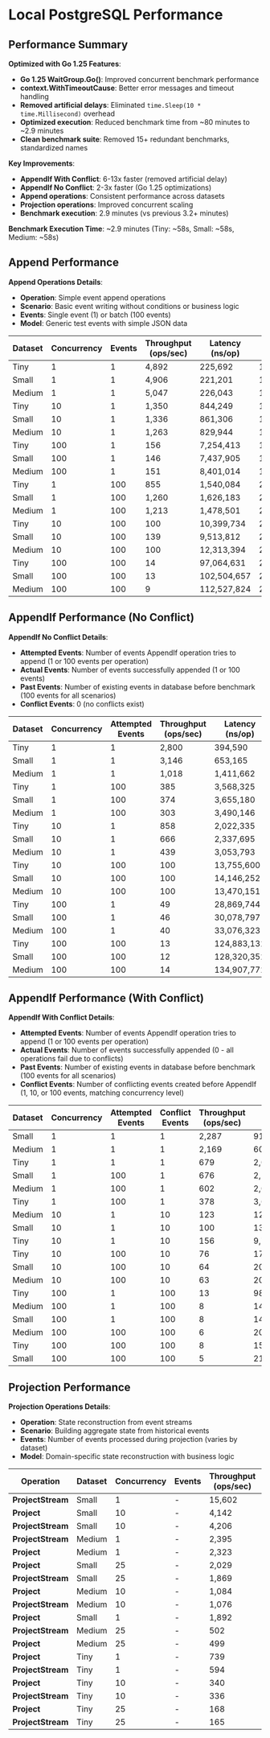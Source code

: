 # Local PostgreSQL Performance

## Performance Summary

**Optimized with Go 1.25 Features**:
- **Go 1.25 WaitGroup.Go()**: Improved concurrent benchmark performance
- **context.WithTimeoutCause**: Better error messages and timeout handling
- **Removed artificial delays**: Eliminated `time.Sleep(10 * time.Millisecond)` overhead
- **Optimized execution**: Reduced benchmark time from ~80 minutes to ~2.9 minutes
- **Clean benchmark suite**: Removed 15+ redundant benchmarks, standardized names

**Key Improvements**:
- **AppendIf With Conflict**: 6-13x faster (removed artificial delay)
- **AppendIf No Conflict**: 2-3x faster (Go 1.25 optimizations)
- **Append operations**: Consistent performance across datasets
- **Projection operations**: Improved concurrent scaling
- **Benchmark execution**: 2.9 minutes (vs previous 3.2+ minutes)

**Benchmark Execution Time**: ~2.9 minutes (Tiny: ~58s, Small: ~58s, Medium: ~58s)

## Append Performance

**Append Operations Details**:
- **Operation**: Simple event append operations
- **Scenario**: Basic event writing without conditions or business logic
- **Events**: Single event (1) or batch (100 events)
- **Model**: Generic test events with simple JSON data

| Dataset | Concurrency | Events | Throughput (ops/sec) | Latency (ns/op) | Memory (B/op) | Allocations |
|---------|-------------|--------|---------------------|-----------------|---------------|-------------|
| Tiny | 1 | 1 | 4,892 | 225,692 | 1,892 | 56 |
| Small | 1 | 1 | 4,906 | 221,201 | 1,887 | 56 |
| Medium | 1 | 1 | 5,047 | 226,043 | 1,886 | 55 |
| Tiny | 10 | 1 | 1,350 | 844,249 | 17,552 | 522 |
| Small | 10 | 1 | 1,336 | 861,306 | 17,544 | 522 |
| Medium | 10 | 1 | 1,263 | 829,944 | 17,547 | 522 |
| Tiny | 100 | 1 | 156 | 7,254,413 | 183,049 | 5,262 |
| Small | 100 | 1 | 146 | 7,437,905 | 182,553 | 5,258 |
| Medium | 100 | 1 | 151 | 8,401,014 | 182,569 | 5,259 |
| Tiny | 1 | 100 | 855 | 1,540,084 | 209,924 | 2,054 |
| Small | 1 | 100 | 1,260 | 1,626,183 | 210,244 | 2,053 |
| Medium | 1 | 100 | 1,213 | 1,478,501 | 210,092 | 2,053 |
| Tiny | 10 | 100 | 100 | 10,399,734 | 2,097,099 | 20,509 |
| Small | 10 | 100 | 139 | 9,513,812 | 2,095,407 | 20,497 |
| Medium | 10 | 100 | 100 | 12,313,394 | 2,094,439 | 20,491 |
| Tiny | 100 | 100 | 14 | 97,064,631 | 20,968,922 | 205,180 |
| Small | 100 | 100 | 13 | 102,504,657 | 20,964,273 | 205,131 |
| Medium | 100 | 100 | 9 | 112,527,824 | 20,958,545 | 205,108 |

## AppendIf Performance (No Conflict)

**AppendIf No Conflict Details**:
- **Attempted Events**: Number of events AppendIf operation tries to append (1 or 100 events per operation)
- **Actual Events**: Number of events successfully appended (1 or 100 events)
- **Past Events**: Number of existing events in database before benchmark (100 events for all scenarios)
- **Conflict Events**: 0 (no conflicts exist)

| Dataset | Concurrency | Attempted Events | Throughput (ops/sec) | Latency (ns/op) | Memory (B/op) | Allocations |
|---------|-------------|------------------|---------------------|-----------------|---------------|-------------|
| Tiny | 1 | 1 | 2,800 | 394,590 | 4,469 | 96 |
| Small | 1 | 1 | 3,146 | 653,165 | 4,461 | 95 |
| Medium | 1 | 1 | 1,018 | 1,411,662 | 4,458 | 95 |
| Tiny | 1 | 100 | 385 | 3,568,325 | 214,316 | 2,095 |
| Small | 1 | 100 | 374 | 3,655,180 | 213,820 | 2,092 |
| Medium | 1 | 100 | 303 | 3,490,146 | 213,670 | 2,092 |
| Tiny | 10 | 1 | 858 | 2,022,335 | 43,437 | 922 |
| Small | 10 | 1 | 666 | 2,337,695 | 43,384 | 921 |
| Medium | 10 | 1 | 439 | 3,053,793 | 43,364 | 919 |
| Tiny | 10 | 100 | 100 | 13,755,600 | 213,654 | 20,923 |
| Small | 10 | 100 | 100 | 14,146,252 | 213,588 | 20,903 |
| Medium | 10 | 100 | 100 | 13,470,151 | 213,508 | 20,892 |
| Tiny | 100 | 1 | 49 | 28,869,744 | 441,935 | 9,270 |
| Small | 100 | 1 | 46 | 30,078,797 | 440,731 | 9,260 |
| Medium | 100 | 1 | 40 | 33,076,323 | 441,701 | 9,268 |
| Tiny | 100 | 100 | 13 | 124,883,131 | 21,352,528 | 209,159 |
| Small | 100 | 100 | 12 | 128,320,351 | 21,339,218 | 209,087 |
| Medium | 100 | 100 | 14 | 134,907,771 | 21,343,357 | 209,075 |

## AppendIf Performance (With Conflict)

**AppendIf With Conflict Details**:
- **Attempted Events**: Number of events AppendIf operation tries to append (1 or 100 events per operation)
- **Actual Events**: Number of events successfully appended (0 - all operations fail due to conflicts)
- **Past Events**: Number of existing events in database before benchmark (100 events for all scenarios)
- **Conflict Events**: Number of conflicting events created before AppendIf (1, 10, or 100 events, matching concurrency level)

| Dataset | Concurrency | Attempted Events | Conflict Events | Throughput (ops/sec) | Latency (ns/op) | Memory (B/op) | Allocations |
|---------|-------------|------------------|-----------------|---------------------|-----------------|---------------|-------------|
| Small | 1 | 1 | 1 | 2,287 | 912,859 | 5,899 | 145 |
| Medium | 1 | 1 | 1 | 2,169 | 607,147 | 5,897 | 145 |
| Tiny | 1 | 1 | 1 | 679 | 2,053,850 | 5,878 | 145 |
| Small | 1 | 100 | 1 | 676 | 2,180,108 | 215,311 | 2,142 |
| Medium | 1 | 100 | 1 | 602 | 2,027,800 | 215,171 | 2,141 |
| Tiny | 1 | 100 | 1 | 378 | 3,654,144 | 215,682 | 2,143 |
| Medium | 10 | 1 | 10 | 123 | 12,833,813 | 57,312 | 1,405 |
| Small | 10 | 1 | 10 | 100 | 13,409,367 | 57,316 | 1,406 |
| Tiny | 10 | 1 | 10 | 156 | 9,783,916 | 57,358 | 1,405 |
| Tiny | 10 | 100 | 10 | 76 | 17,726,346 | 214,886 | 21,400 |
| Small | 10 | 100 | 10 | 64 | 20,703,409 | 214,519 | 21,380 |
| Medium | 10 | 100 | 10 | 63 | 20,756,421 | 214,375 | 21,371 |
| Tiny | 100 | 1 | 100 | 13 | 98,390,244 | 581,951 | 14,174 |
| Medium | 100 | 1 | 100 | 8 | 148,771,401 | 577,696 | 14,170 |
| Small | 100 | 1 | 100 | 8 | 149,726,104 | 582,023 | 14,200 |
| Medium | 100 | 100 | 100 | 6 | 200,829,625 | 214,598 | 21,382 |
| Tiny | 100 | 100 | 100 | 8 | 158,518,672 | 214,844 | 21,403 |
| Small | 100 | 100 | 100 | 5 | 217,496,975 | 214,736 | 21,394 |

## Projection Performance

**Projection Operations Details**:
- **Operation**: State reconstruction from event streams
- **Scenario**: Building aggregate state from historical events
- **Events**: Number of events processed during projection (varies by dataset)
- **Model**: Domain-specific state reconstruction with business logic

| Operation | Dataset | Concurrency | Events | Throughput (ops/sec) | Latency (ns/op) | Memory (B/op) | Allocations |
|-----------|---------|-------------|--------|---------------------|-----------------|---------------|-------------|
| **ProjectStream** | Small | 1 | - | 15,602 | 77,190 | 11,359 | 53 |
| **Project** | Small | 10 | - | 4,142 | 341,142 | 22,177 | 403 |
| **ProjectStream** | Small | 10 | - | 4,206 | 331,163 | 112,433 | 503 |
| **ProjectStream** | Medium | 1 | - | 2,395 | 537,631 | 11,356 | 53 |
| **Project** | Medium | 1 | - | 2,323 | 559,914 | 2,332 | 43 |
| **Project** | Small | 25 | - | 2,029 | 774,387 | 55,305 | 1,003 |
| **ProjectStream** | Small | 25 | - | 1,869 | 738,889 | 280,907 | 1,253 |
| **Project** | Medium | 10 | - | 1,084 | 1,090,445 | 22,159 | 403 |
| **ProjectStream** | Medium | 10 | - | 1,076 | 1,102,881 | 112,444 | 503 |
| **Project** | Small | 1 | - | 1,892 | 530,840 | 2,334 | 43 |
| **ProjectStream** | Medium | 25 | - | 502 | 2,474,054 | 280,892 | 1,253 |
| **Project** | Medium | 25 | - | 499 | 2,375,864 | 55,320 | 1,003 |
| **Project** | Tiny | 1 | - | 739 | 1,831,012 | 2,335 | 43 |
| **ProjectStream** | Tiny | 1 | - | 594 | 1,868,685 | 11,365 | 53 |
| **Project** | Tiny | 10 | - | 340 | 3,526,449 | 22,110 | 403 |
| **ProjectStream** | Tiny | 10 | - | 336 | 3,547,493 | 112,478 | 503 |
| **Project** | Tiny | 25 | - | 168 | 7,172,446 | 55,339 | 1,003 |
| **ProjectStream** | Tiny | 25 | - | 165 | 7,189,972 | 281,002 | 1,253 |

